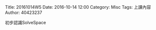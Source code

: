 Title: 20161014W5
Date: 2016-10-14 12:00
Category: Misc
Tags: 上課內容
Author: 40423237

<p>初步認識SolveSpace<p>